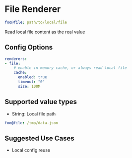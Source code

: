 # File Renderer

```yaml
foo@file: path/to/local/file
```

Read local file content as the real value

## Config Options

```yaml
renderers:
- file:
    # enable in memory cache, or always read local file
    cache:
      enabled: true
      timeout: "0"
      size: 100M
```

## Supported value types

- String: Local file path

```yaml
foo@file: /tmp/data.json
```

## Suggested Use Cases

- Local config reuse
